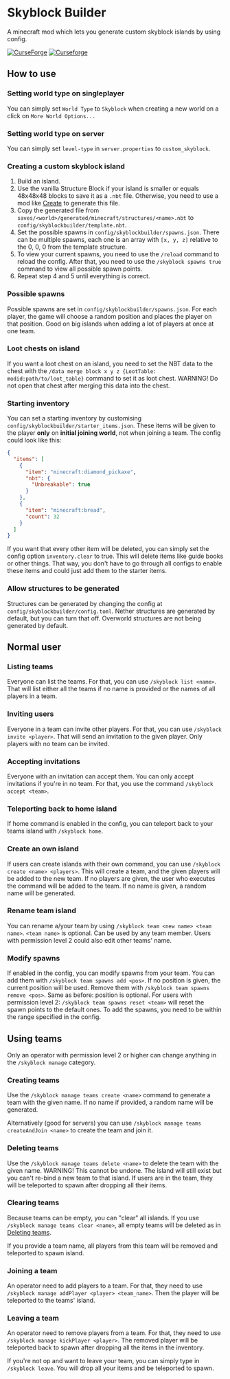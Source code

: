 # Skyblock Builder
A minecraft mod which lets you generate custom skyblock islands by using config.

[![CurseForge](http://cf.way2muchnoise.eu/full_446691_downloads.svg)](https://www.curseforge.com/minecraft/mc-mods/skyblock-builder)
[![Curseforge](http://cf.way2muchnoise.eu/versions/For%20MC_446691_all.svg)](https://www.curseforge.com/minecraft/mc-mods/skyblock-builder)

## How to use
### Setting world type on singleplayer
You can simply set `World Type` to `Skyblock` when creating a new world on a click on `More World Options...`

### Setting world type on server
You can simply set `level-type` in `server.properties` to `custom_skyblock`.

### Creating a custom skyblock island
1. Build an island.
2. Use the vanilla Structure Block if your island is smaller or equals 48x48x48 blocks to save it as a `.nbt` file. 
Otherwise, you need to use a mod like [Create](https://www.curseforge.com/minecraft/mc-mods/create) to generate this file.
3. Copy the generated file from `saves/<world>/generated/minecraft/structures/<name>.nbt` to `config/skyblockbuilder/template.nbt`.
4. Set the possible spawns in `config/skyblockbuilder/spawns.json`. There can be multiple spawns, each one is an array with `[x, y, z]`
relative to the 0, 0, 0 from the template structure. 
5. To view your current spawns, you need to use the `/reload` command to reload the config. After that, you need to use the 
`/skyblock spawns true` command to view all possible spawn points.
6. Repeat step 4 and 5 until everything is correct.

### Possible spawns
Possible spawns are set in `config/skyblockbuilder/spawns.json`. For each player, the game will choose a random position
and places the player on that position. Good on big islands when adding a lot of players at once at one team.

### Loot chests on island
If you want a loot chest on an island, you need to set the NBT data to the chest with the `/data merge block x y z {LootTable: modid:path/to/loot_table}`
command to set it as loot chest. WARNING! Do not open that chest after merging this data into the chest.

### Starting inventory
You can set a starting inventory by customising `config/skyblockbuilder/starter_items.json`. These items will be given 
to the player **only** on **initial joining world**, not when joining a team. The config could look like this:
```json
{
  "items": [
    {
      "item": "minecraft:diamond_pickaxe",
      "nbt": {
        "Unbreakable": true
      }
    },
    {
      "item": "minecraft:bread",
      "count": 32
    }
  ]
}
```
If you want that every other item will be deleted, you can simply set the config option `inventory.clear` to true. This 
will delete items like guide books or other things. That way, you don't have to go through all configs to enable these 
items and could just add them to the starter items.

### Allow structures to be generated
Structures can be generated by changing the config at `config/skyblockbuilder/config.toml`. Nether structures are generated 
by default, but you can turn that off. Overworld structures are not being generated by default.


## Normal user
### Listing teams
Everyone can list the teams. For that, you can use `/skyblock list <name>`. That will list either all the teams if no 
name is provided or the names of all players in a team.

### Inviting users
Everyone in a team can invite other players. For that, you can use `/skyblock invite <player>`. That will send an invitation 
to the given player. Only players with no team can be invited.

### Accepting invitations
Everyone with an invitation can accept them. You can only accept invitations if you're in no team. For that, you use 
the command `/skyblock accept <team>`.

### Teleporting back to home island
If home command is enabled in the config, you can teleport back to your teams island with `/skyblock home`.

### Create an own island
If users can create islands with their own command, you can use `/skyblock create <name> <players>`. This will create a 
team, and the given players will be added to the new team. If no players are given, the user who executes the command will 
be added to the team. If no name is given, a random name will be generated.

### Rename team island
You can rename a/your team by using `/skyblock team <new name> <team name>`. `<team name>` is optional. Can be used by 
any team member. Users with permission level 2 could also edit other teams' name.

### Modify spawns
If enabled in the config, you can modify spawns from your team. You can add them with `/skyblock team spawns add <pos>`. If 
no position is given, the current position will be used. Remove them with `/skyblock team spawns remove <pos>`. Same as 
before: position is optional. For users with permission level 2: `/skyblock team spawns reset <team>` will reset the 
spawn points to the default ones. To add the spawns, you need to be within the range specified in the config.


## Using teams
Only an operator with permission level 2 or higher can change anything in the `/skyblock manage` category.
### Creating teams
Use the `/skyblock manage teams create <name>` command to generate a team with the given name. If no name if provided, a random
name will be generated.

Alternatively (good for servers) you can use `/skyblock manage teams createAndJoin <name>` to create the team and join it.

### Deleting teams
Use the `/skyblock manage teams delete <name>` to delete the team with the given name. WARNING! This cannot be undone. The island
will still exist but you can't re-bind a new team to that island. If users are in the team, they will be teleported to spawn 
after dropping all their items.

### Clearing teams
Because teams can be empty, you can "clear" all islands. If you use `/skyblock manage teams clear <name>`, all empty teams will be deleted 
as in [Deleting teams](#deleting-teams).

If you provide a team name, all players from this team will be removed and teleported to spawn island.

### Joining a team
An operator need to add players to a team. For that, they need to use `/skyblock manage addPlayer <player> <team_name>`.
Then the player will be teleported to the teams' island.

### Leaving a team
An operator need to remove players from a team. For that, they need to use `/skyblock manage kickPlayer <player>`. The removed
player will be teleported back to spawn after dropping all the items in the inventory.

If you're not op and want to leave your team, you can simply type in `/skyblock leave`. You will drop all your items and 
be teleported to spawn.